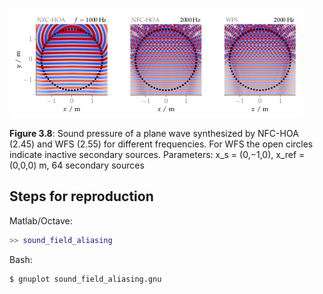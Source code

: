 ![Fig 3.8](fig3_08.png)

**Figure 3.8**: Sound pressure of a plane
wave synthesized by NFC-HOA (2.45)
and WFS (2.55) for different frequencies.
For WFS the open circles indicate inactive secondary sources. Parameters:
x_s = (0,−1,0), x_ref = (0,0,0) m, 64 secondary sources

## Steps for reproduction

Matlab/Octave:
```Matlab
>> sound_field_aliasing
```

Bash:
```Bash
$ gnuplot sound_field_aliasing.gnu
```
